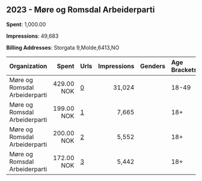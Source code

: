 ## 2023 - Møre og Romsdal Arbeiderparti 
**Spent**: 1,000.00

**Impressions**: 49,683

**Billing Addresses**: Storgata 9,Molde,6413,NO

|Organization|Spent|Urls|Impressions|Genders|Age Brackets|Country Codes|
|:---|---:|:---|---:|:---|:---|:---|
|Møre og Romsdal Arbeiderparti|429.00 NOK|[0](https://www.snap.com/political-ads/asset/c757b55122ece429b019c942b82afaed2ae74f72c7cf10c29514c1f924a5a3d2?mediaType=mp4)|31,024||18-49|norway|
|Møre og Romsdal Arbeiderparti|199.00 NOK|[1](https://www.snap.com/political-ads/asset/e3990be1a1717b5be20e1c65d4dfea068130f57191440e0209c6638c41ab2753?mediaType=mp4)|7,665||18+|norway|
|Møre og Romsdal Arbeiderparti|200.00 NOK|[2](https://www.snap.com/political-ads/asset/0c21f92b31a4bb03b91c00aaac88d0fffcc8e3837d42d54423c73e4c316b4d11?mediaType=mp4)|5,552||18+|norway|
|Møre og Romsdal Arbeiderparti|172.00 NOK|[3](https://www.snap.com/political-ads/asset/41159e8ba497ae894739f9111a27349718a4ec80b47f14802aa987b7a253cd96?mediaType=mp4)|5,442||18+|norway|
